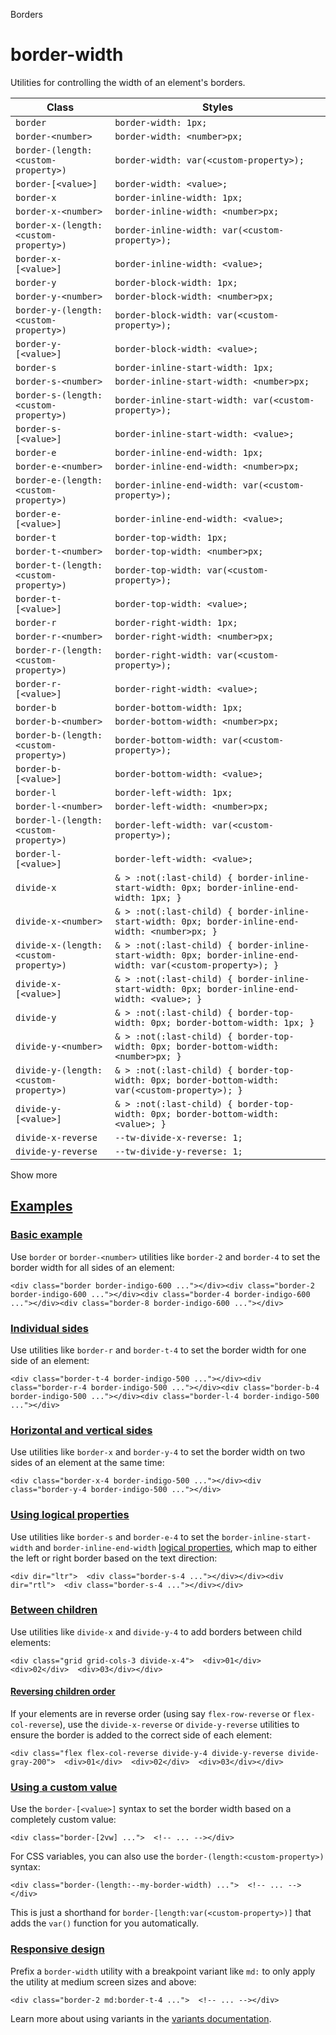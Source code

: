 Borders

# border-width

Utilities for controlling the width of an element's borders.

| Class                                 | Styles                                                                                                       |
| ------------------------------------- | ------------------------------------------------------------------------------------------------------------ |
| `border`                              | `border-width: 1px;`                                                                                         |
| `border-<number>`                     | `border-width: <number>px;`                                                                                  |
| `border-(length:<custom-property>)`   | `border-width: var(<custom-property>);`                                                                      |
| `border-[<value>]`                    | `border-width: <value>;`                                                                                     |
| `border-x`                            | `border-inline-width: 1px;`                                                                                  |
| `border-x-<number>`                   | `border-inline-width: <number>px;`                                                                           |
| `border-x-(length:<custom-property>)` | `border-inline-width: var(<custom-property>);`                                                               |
| `border-x-[<value>]`                  | `border-inline-width: <value>;`                                                                              |
| `border-y`                            | `border-block-width: 1px;`                                                                                   |
| `border-y-<number>`                   | `border-block-width: <number>px;`                                                                            |
| `border-y-(length:<custom-property>)` | `border-block-width: var(<custom-property>);`                                                                |
| `border-y-[<value>]`                  | `border-block-width: <value>;`                                                                               |
| `border-s`                            | `border-inline-start-width: 1px;`                                                                            |
| `border-s-<number>`                   | `border-inline-start-width: <number>px;`                                                                     |
| `border-s-(length:<custom-property>)` | `border-inline-start-width: var(<custom-property>);`                                                         |
| `border-s-[<value>]`                  | `border-inline-start-width: <value>;`                                                                        |
| `border-e`                            | `border-inline-end-width: 1px;`                                                                              |
| `border-e-<number>`                   | `border-inline-end-width: <number>px;`                                                                       |
| `border-e-(length:<custom-property>)` | `border-inline-end-width: var(<custom-property>);`                                                           |
| `border-e-[<value>]`                  | `border-inline-end-width: <value>;`                                                                          |
| `border-t`                            | `border-top-width: 1px;`                                                                                     |
| `border-t-<number>`                   | `border-top-width: <number>px;`                                                                              |
| `border-t-(length:<custom-property>)` | `border-top-width: var(<custom-property>);`                                                                  |
| `border-t-[<value>]`                  | `border-top-width: <value>;`                                                                                 |
| `border-r`                            | `border-right-width: 1px;`                                                                                   |
| `border-r-<number>`                   | `border-right-width: <number>px;`                                                                            |
| `border-r-(length:<custom-property>)` | `border-right-width: var(<custom-property>);`                                                                |
| `border-r-[<value>]`                  | `border-right-width: <value>;`                                                                               |
| `border-b`                            | `border-bottom-width: 1px;`                                                                                  |
| `border-b-<number>`                   | `border-bottom-width: <number>px;`                                                                           |
| `border-b-(length:<custom-property>)` | `border-bottom-width: var(<custom-property>);`                                                               |
| `border-b-[<value>]`                  | `border-bottom-width: <value>;`                                                                              |
| `border-l`                            | `border-left-width: 1px;`                                                                                    |
| `border-l-<number>`                   | `border-left-width: <number>px;`                                                                             |
| `border-l-(length:<custom-property>)` | `border-left-width: var(<custom-property>);`                                                                 |
| `border-l-[<value>]`                  | `border-left-width: <value>;`                                                                                |
| `divide-x`                            | `& > :not(:last-child) { border-inline-start-width: 0px; border-inline-end-width: 1px; }`                    |
| `divide-x-<number>`                   | `& > :not(:last-child) { border-inline-start-width: 0px; border-inline-end-width: <number>px; }`             |
| `divide-x-(length:<custom-property>)` | `& > :not(:last-child) { border-inline-start-width: 0px; border-inline-end-width: var(<custom-property>); }` |
| `divide-x-[<value>]`                  | `& > :not(:last-child) { border-inline-start-width: 0px; border-inline-end-width: <value>; }`                |
| `divide-y`                            | `& > :not(:last-child) { border-top-width: 0px; border-bottom-width: 1px; }`                                 |
| `divide-y-<number>`                   | `& > :not(:last-child) { border-top-width: 0px; border-bottom-width: <number>px; }`                          |
| `divide-y-(length:<custom-property>)` | `& > :not(:last-child) { border-top-width: 0px; border-bottom-width: var(<custom-property>); }`              |
| `divide-y-[<value>]`                  | `& > :not(:last-child) { border-top-width: 0px; border-bottom-width: <value>; }`                             |
| `divide-x-reverse`                    | `--tw-divide-x-reverse: 1;`                                                                                  |
| `divide-y-reverse`                    | `--tw-divide-y-reverse: 1;`                                                                                  |

Show more

## [Examples](#examples)

### [Basic example](#basic-example)

Use `border` or `border-<number>` utilities like `border-2` and `border-4` to set the border width for all sides of an element:

```
<div class="border border-indigo-600 ..."></div><div class="border-2 border-indigo-600 ..."></div><div class="border-4 border-indigo-600 ..."></div><div class="border-8 border-indigo-600 ..."></div>
```

### [Individual sides](#individual-sides)

Use utilities like `border-r` and `border-t-4` to set the border width for one side of an element:

```
<div class="border-t-4 border-indigo-500 ..."></div><div class="border-r-4 border-indigo-500 ..."></div><div class="border-b-4 border-indigo-500 ..."></div><div class="border-l-4 border-indigo-500 ..."></div>
```

### [Horizontal and vertical sides](#horizontal-and-vertical-sides)

Use utilities like `border-x` and `border-y-4` to set the border width on two sides of an element at the same time:

```
<div class="border-x-4 border-indigo-500 ..."></div><div class="border-y-4 border-indigo-500 ..."></div>
```

### [Using logical properties](#using-logical-properties)

Use utilities like `border-s` and `border-e-4` to set the `border-inline-start-width` and `border-inline-end-width` [logical properties](https://developer.mozilla.org/en-US/docs/Web/CSS/CSS_Logical_Properties/Basic_concepts), which map to either the left or right border based on the text direction:

```
<div dir="ltr">  <div class="border-s-4 ..."></div></div><div dir="rtl">  <div class="border-s-4 ..."></div></div>
```

### [Between children](#between-children)

Use utilities like `divide-x` and `divide-y-4` to add borders between child elements:

```
<div class="grid grid-cols-3 divide-x-4">  <div>01</div>  <div>02</div>  <div>03</div></div>
```

#### [Reversing children order](#reversing-children-order)

If your elements are in reverse order (using say `flex-row-reverse` or `flex-col-reverse`), use the `divide-x-reverse` or `divide-y-reverse` utilities to ensure the border is added to the correct side of each element:

```
<div class="flex flex-col-reverse divide-y-4 divide-y-reverse divide-gray-200">  <div>01</div>  <div>02</div>  <div>03</div></div>
```

### [Using a custom value](#using-a-custom-value)

Use the `border-[<value>]` syntax to set the border width based on a completely custom value:

```
<div class="border-[2vw] ...">  <!-- ... --></div>
```

For CSS variables, you can also use the `border-(length:<custom-property>)` syntax:

```
<div class="border-(length:--my-border-width) ...">  <!-- ... --></div>
```

This is just a shorthand for `border-[length:var(<custom-property>)]` that adds the `var()` function for you automatically.

### [Responsive design](#responsive-design)

Prefix a `border-width` utility with a breakpoint variant like `md:` to only apply the utility at medium screen sizes and above:

```
<div class="border-2 md:border-t-4 ...">  <!-- ... --></div>
```

Learn more about using variants in the [variants documentation](/docs/hover-focus-and-other-states).
